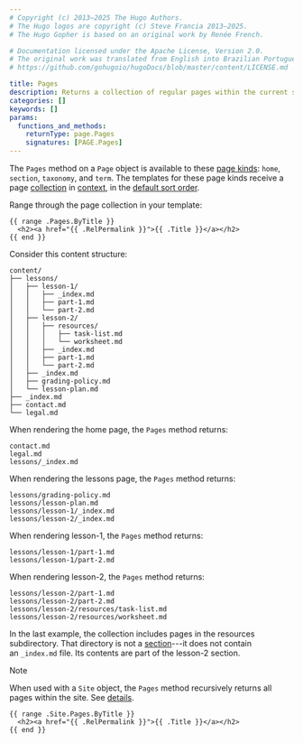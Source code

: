 ```yaml
---
# Copyright (c) 2013–2025 The Hugo Authors.
# The Hugo logos are copyright (c) Steve Francia 2013–2025.
# The Hugo Gopher is based on an original work by Renée French.

# Documentation licensed under the Apache License, Version 2.0.
# The original work was translated from English into Brazilian Portuguese.
# https://github.com/gohugoio/hugoDocs/blob/master/content/LICENSE.md

title: Pages
description: Returns a collection of regular pages within the current section, and section pages of immediate descendant sections.
categories: []
keywords: []
params:
  functions_and_methods:
    returnType: page.Pages
    signatures: [PAGE.Pages]
---
```


The `Pages` method on a `Page` object is available to these [page kinds](g): `home`, `section`, `taxonomy`, and `term`. The templates for these page kinds receive a page [collection](g) in [context](g), in the [default sort order](g).

Range through the page collection in your template:

```go-html-template
{{ range .Pages.ByTitle }}
  <h2><a href="{{ .RelPermalink }}">{{ .Title }}</a></h2>
{{ end }}
```

Consider this content structure:

```text
content/
├── lessons/
│   ├── lesson-1/
│   │   ├── _index.md
│   │   ├── part-1.md
│   │   └── part-2.md
│   ├── lesson-2/
│   │   ├── resources/
│   │   │   ├── task-list.md
│   │   │   └── worksheet.md
│   │   ├── _index.md
│   │   ├── part-1.md
│   │   └── part-2.md
│   ├── _index.md
│   ├── grading-policy.md
│   └── lesson-plan.md
├── _index.md
├── contact.md
└── legal.md
```

When rendering the home page, the `Pages` method returns:

    contact.md
    legal.md
    lessons/_index.md

When rendering the lessons page, the `Pages` method returns:

    lessons/grading-policy.md
    lessons/lesson-plan.md
    lessons/lesson-1/_index.md
    lessons/lesson-2/_index.md

When rendering lesson-1, the `Pages` method returns:

    lessons/lesson-1/part-1.md
    lessons/lesson-1/part-2.md

When rendering lesson-2, the `Pages` method returns:

    lessons/lesson-2/part-1.md
    lessons/lesson-2/part-2.md
    lessons/lesson-2/resources/task-list.md
    lessons/lesson-2/resources/worksheet.md

In the last example, the collection includes pages in the resources subdirectory. That directory is not a [section](g)---it does not contain an&nbsp;`_index.md`&nbsp;file. Its contents are part of the lesson-2 section.

> [!note]
> When used with a `Site` object, the `Pages` method recursively returns all pages within the site. See&nbsp;[details].

```go-html-template
{{ range .Site.Pages.ByTitle }}
  <h2><a href="{{ .RelPermalink }}">{{ .Title }}</a></h2>
{{ end }}
```

[details]: /methods/site/pages/
